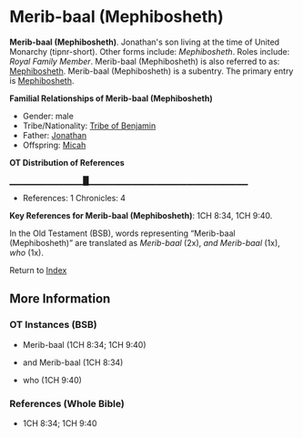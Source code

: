 # Merib-baal (Mephibosheth)
**Merib-baal (Mephibosheth)**. 
Jonathan's son living at the time of United Monarchy (tipnr-short). 
Other forms include: 
*Mephibosheth*. 
Roles include: 
_Royal Family Member_. 
Merib-baal (Mephibosheth) is also referred to as: 
[Mephibosheth](Mephibosheth.md). 
Merib-baal (Mephibosheth) is a subentry. The primary entry is 
[Mephibosheth](Mephibosheth.md). 




**Familial Relationships of Merib-baal (Mephibosheth)**


* Gender: male
* Tribe/Nationality: [Tribe of Benjamin](../../../groups/md/acai/Benjamin.md)
* Father: [Jonathan](Jonathan.3.md)
* Offspring: [Micah](Micah.2.md)


**OT Distribution of References**

▁▁▁▁▁▁▁▁▁▁▁▁█▁▁▁▁▁▁▁▁▁▁▁▁▁▁▁▁▁▁▁▁▁▁▁▁▁▁
* References: 1 Chronicles: 4



**Key References for Merib-baal (Mephibosheth)**: 
1CH 8:34, 1CH 9:40. 


In the Old Testament (BSB), words representing “Merib-baal (Mephibosheth)” are translated as 
*Merib-baal* (2x), *and Merib-baal* (1x), *who* (1x). 




Return to [Index](00-Index.md)

## More Information

### OT Instances (BSB)

* Merib-baal (1CH 8:34; 1CH 9:40)

* and Merib-baal (1CH 8:34)

* who (1CH 9:40)



### References (Whole Bible)

* 1CH 8:34; 1CH 9:40



